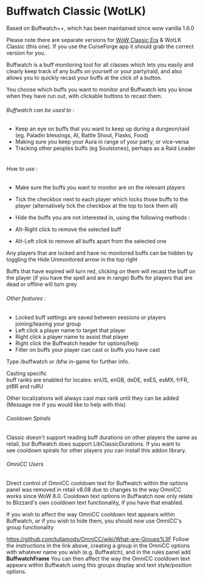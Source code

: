 # Buffwatch Classic (WotLK)

Based on Buffwatch++, which has been maintained since wow vanilla 1.6.0

Please note there are separate versions for [WoW Classic Era](https://github.com/Pupp3h/Buffwatch-ClassicEra) & WotLK Classic (this one). If you use the CurseForge app it should grab the correct version for you.

Buffwatch is a buff monitoring tool for all classes which lets you easily and clearly keep track of any buffs on yourself or your party/raid, and also allows you to quickly recast your buffs at the click of a button.

You choose which buffs you want to monitor and Buffwatch lets you know when they have run out, with clickable buttons to recast them. 



###### Buffwatch can be used to :

* Keep an eye on buffs that you want to keep up during a dungeon/raid (eg. Paladin blessings, AI, Battle Shout, Flasks, Food)
* Making sure you keep your Aura in range of your party, or vice-versa
* Tracking other peoples buffs (eg Soulstones), perhaps as a Raid Leader
 

###### How to use :

* Make sure the buffs you want to monitor are on the relevant players
* Tick the checkbox next to each player which locks those buffs to the player (alternatively tick the checkbox at the top to lock them all)
* Hide the buffs you are not interested in, using the following methods :

* Alt-Right click to remove the selected buff
* Alt-Left click to remove all buffs apart from the selected one

Any players that are locked and have no monitored buffs can be hidden by toggling the Hide Unmonitored arrow in the top right

Buffs that have expired will turn red, clicking on them will recast the buff on the player (if you have the spell and are in range)
Buffs for players that are dead or offline will turn grey

###### Other features :

* Locked buff settings are saved between sessions or players joining/leaving your group
* Left click a player name to target that player
* Right click a player name to assist that player
* Right click the Buffwatch header for options/help
* Filter on buffs your player can cast or buffs you have cast

Type /buffwatch or /bfw in-game for further info.


Casting specific buff ranks are enabled for locales: enUS, enGB, deDE, esES, esMX, frFR, ptBR and ruRU

Other localizations will always cast max rank until they can be added (Message me if you would like to help with this)

###### Cooldown Spirals
Classic doesn't support reading buff durations on other players the same as retail, but Buffwatch does support LibClassicDurations. If you want to see cooldown spirals for other players you can install this addon library.


###### OmniCC Users
Direct control of OmniCC cooldown text for Buffwatch within the options panel was removed in retail v8.08 due to changes to the way OmniCC works since WoW 8.0. Cooldown text options in Buffwatch now only relate to Blizzard's own cooldown text functionality, if you have that enabled.

If you wish to affect the way OmniCC cooldown text appears within Buffwatch, or if you wish to hide them, you should now use OmniCC's group functionality

https://github.com/tullamods/OmniCC/wiki/What-are-Groups%3F
Follow the instructions in the link above, creating a group in the OmniCC options with whatever name you wish (e.g. Buffwatch), and in the rules panel add **BuffwatchFrame**
You can then affect the way the OmniCC cooldown text appears within Buffwatch using this groups display and text style/position options.
